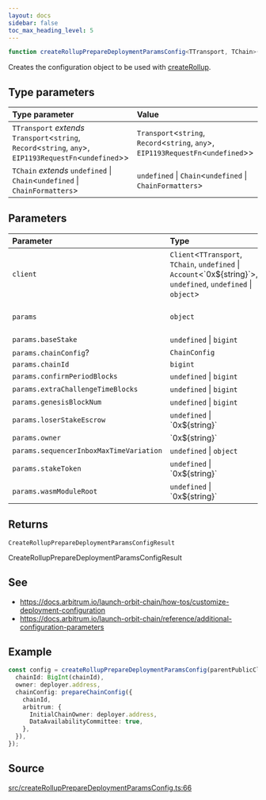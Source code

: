 ```yaml
---
layout: docs
sidebar: false
toc_max_heading_level: 5
---
```


```ts
function createRollupPrepareDeploymentParamsConfig<TTransport, TChain>(client: Client<TTransport, TChain, undefined | Account<`0x${string}`>, undefined, undefined | object>, params: object): CreateRollupPrepareDeploymentParamsConfigResult
```

Creates the configuration object to be used with [createRollup](../../createRollup/functions/createRollup.md).

## Type parameters

| Type parameter | Value |
| :------ | :------ |
| `TTransport` *extends* `Transport`\<`string`, `Record`\<`string`, `any`\>, `EIP1193RequestFn`\<`undefined`\>\> | `Transport`\<`string`, `Record`\<`string`, `any`\>, `EIP1193RequestFn`\<`undefined`\>\> |
| `TChain` *extends* `undefined` \| `Chain`\<`undefined` \| `ChainFormatters`\> | `undefined` \| `Chain`\<`undefined` \| `ChainFormatters`\> |

## Parameters

| Parameter | Type | Description |
| :------ | :------ | :------ |
| `client` | `Client`\<`TTransport`, `TChain`, `undefined` \| `Account`\<\`0x$\{string\}\`\>, `undefined`, `undefined` \| `object`\> | Parent chain client |
| `params` | `object` | Chain configuration parameters |
| `params.baseStake` | `undefined` \| `bigint` |  |
| `params.chainConfig`? | `ChainConfig` |  |
| `params.chainId` | `bigint` |  |
| `params.confirmPeriodBlocks` | `undefined` \| `bigint` |  |
| `params.extraChallengeTimeBlocks` | `undefined` \| `bigint` |  |
| `params.genesisBlockNum` | `undefined` \| `bigint` |  |
| `params.loserStakeEscrow` | `undefined` \| \`0x$\{string\}\` |  |
| `params.owner` | \`0x$\{string\}\` |  |
| `params.sequencerInboxMaxTimeVariation` | `undefined` \| `object` |  |
| `params.stakeToken` | `undefined` \| \`0x$\{string\}\` |  |
| `params.wasmModuleRoot` | `undefined` \| \`0x$\{string\}\` |  |

## Returns

`CreateRollupPrepareDeploymentParamsConfigResult`

CreateRollupPrepareDeploymentParamsConfigResult

## See

 - https://docs.arbitrum.io/launch-orbit-chain/how-tos/customize-deployment-configuration
 - https://docs.arbitrum.io/launch-orbit-chain/reference/additional-configuration-parameters

## Example

```ts
const config = createRollupPrepareDeploymentParamsConfig(parentPublicClient, {
  chainId: BigInt(chainId),
  owner: deployer.address,
  chainConfig: prepareChainConfig({
    chainId,
    arbitrum: {
      InitialChainOwner: deployer.address,
      DataAvailabilityCommittee: true,
    },
  }),
});
```

## Source

[src/createRollupPrepareDeploymentParamsConfig.ts:66](https://github.com/OffchainLabs/arbitrum-orbit-sdk/blob/9d5595a042e42f7d6b9af10a84816c98ea30f330/src/createRollupPrepareDeploymentParamsConfig.ts#L66)
